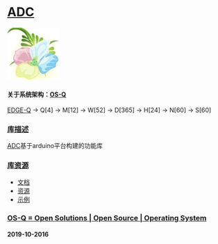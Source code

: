 ﻿# [ADC](https://github.com/OS-Q/D48)
[![sites](OS-Q/OS-Q.png)](http://www.OS-Q.com)

#### 关于系统架构：[OS-Q](https://github.com/OS-Q/OS-Q)

[EDGE-Q](https://github.com/OS-Q/EDGE-Q) -> Q[4] -> M[12] -> W[52] -> D[365] -> H[24] -> N[60] -> S[60]

### [库描述](https://github.com/OS-Q/D48/wiki) 

[ADC](https://github.com/OS-Q/D48)基于arduino平台构建的功能库

### [库资源](https://github.com/OS-Q/D48) 

* [文档](docs/)
* [资源](src/)
* [示例](examples/)

### [OS-Q = Open Solutions | Open Source |  Operating System ](http://www.OS-Q.com/D48)
####  2019-10-2016